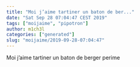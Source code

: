 ```yaml
---
title: "Moi j’aime tartiner un baton de ber..."
date: "Sat Sep 28 07:04:47 CEST 2019"
tags: ["moijaime", "pipotron"]
author: m1ch3l
categories: ["generated"]
slug: "moijaime/2019-09-28-07:04:47"
---
```


Moi j’aime tartiner un baton de berger perime
